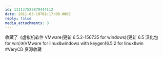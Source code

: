 ```yaml
---
id: 111137527879444112
date: 2011-03-19T01:17:00.000Z
reply: false
media_attachments: 0
---
```


收藏了《虚拟机软件 VMware(更新 6.5.2-156735 for windows)(更新 6.5 汉化包 for win）》(VMware for linux&windows with keygen)6.5.2 for linux&win #VeryCD 资源收藏 ​​​​

